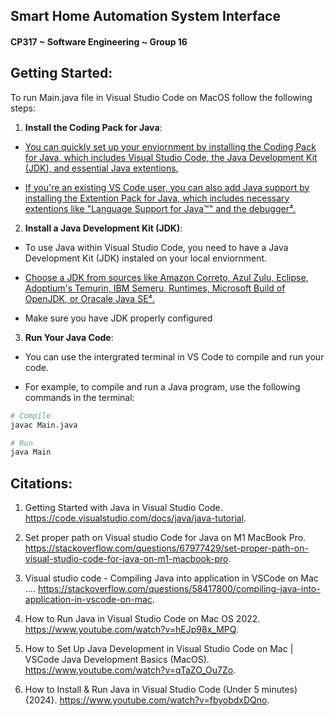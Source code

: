 ## Smart Home Automation System Interface

#### CP317 ~ Software Engineering ~ Group 16

## Getting Started:

To run Main.java file in Visual Studio Code on MacOS follow the following steps:

1. **Install the Coding Pack for Java**:

- [You can quickly set up your enviornment by installing the Coding Pack for Java, which includes Visual Studio Code, the Java Development Kit (JDK), and essential Java extentions.](https://code.visualstudio.com/docs/languages/java)

- [If you're an existing VS Code user, you can also add Java support by installing the Extention Pack for Java, which includes necessary extentions like "Language Support for Java™" and the debugger⁴.](https://code.visualstudio.com/docs/java/java-tutorial)

2. **Install a Java Development Kit (JDK)**:

- To use Java within Visual Studio Code, you need to have a Java Development Kit (JDK) instaled on your local enviornment.

- [Choose a JDK from sources like Amazon Correto, Azul Zulu, Eclipse, Adoptium's Temurin, IBM Semeru, Runtimes, Microsoft Build of OpenJDK, or Oracale Java SE⁴.](https://code.visualstudio.com/docs/java/java-tutorial)

- Make sure you have JDK properly configured

3. **Run Your Java Code**:

- You can use the intergrated terminal in VS Code to compile and run your code.

- For example, to compile and run a Java program, use the following commands in the terminal:

```bash
# Compile
javac Main.java

# Run
java Main
```

## Citations:

1. Getting Started with Java in Visual Studio Code. https://code.visualstudio.com/docs/java/java-tutorial.

2. Set proper path on Visual studio Code for Java on M1 MacBook Pro. https://stackoverflow.com/questions/67977429/set-proper-path-on-visual-studio-code-for-java-on-m1-macbook-pro.

3. Visual studio code - Compiling Java into application in VSCode on Mac .... https://stackoverflow.com/questions/58417800/compiling-java-into-application-in-vscode-on-mac.

4. How to Run Java in Visual Studio Code on Mac OS 2022. https://www.youtube.com/watch?v=hEJp98x_MPQ.

5. How to Set Up Java Development in Visual Studio Code on Mac | VSCode Java Development Basics (MacOS). https://www.youtube.com/watch?v=qTaZO_Ou7Zo.

6. How to Install & Run Java in Visual Studio Code (Under 5 minutes) {2024}. https://www.youtube.com/watch?v=fbyobdxDQno.
